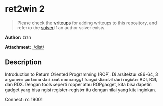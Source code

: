 # ret2win 2

> Please check the [writeups](./writeups/) for adding writeups to this repository, and refer to the [solver](./solver/) if an author solver exists.

**Author:** zran

**Attachment:** [./dist/](./dist/)


## Description
Introduction to Return Oriented Programming (ROP). Di arsitektur x86-64, 3 argumen pertama dari saat memanggil fungsi diambil dari register RDI, RSI, dan RDX. Dengan tools seperti ropper atau ROPgadget, kita bisa dapetin gadget yang bisa ngisi register-register itu dengan nilai yang kita inginkan.

Connect: nc  19001